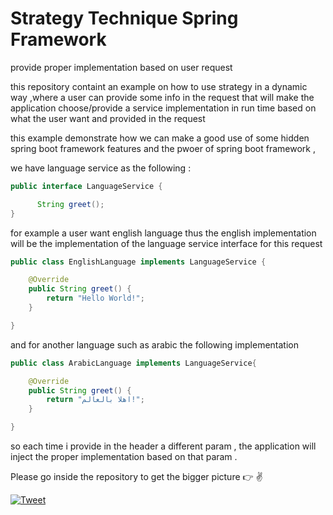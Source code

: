 # Strategy Technique Spring Framework 

provide proper implementation based on user request 


this repository containt an example on how to use strategy in a dynamic way ,where a user can  provide some info in the request that will make the application choose/provide a service implementation in run time  based on what the user want and provided in the request

this example demonstrate how we can make a good use of some hidden spring boot framework features and the pwoer of spring boot framework ,

we have language service as the following :

```java
public interface LanguageService {

      String greet();
}
```


for example a user want english language thus the english implementation will be the implementation of the language service  interface for this request 

```java
public class EnglishLanguage implements LanguageService {

	@Override
	public String greet() {
		return "Hello World!";
	}

}
```
and for another language such as arabic the following implementation 

```java
public class ArabicLanguage implements LanguageService{

	@Override
	public String greet() {
		return "اهلا بالعالم!";
	}

}
```
so each time i provide in the header a different param , the application will inject the proper implementation based on that param .

Please go inside the repository to get the bigger picture :point_right: :v:

[![Tweet](https://img.shields.io/twitter/url/http/shields.io.svg?style=social)](https://twitter.com/intent/tweet)

